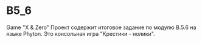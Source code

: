 ﻿# B5_6
Game "X &amp; Zero"
Проект содержит итоговое задание по модулю В.5.6 на языке Phyton.
Это консольная игра "Крестики - нолики".
